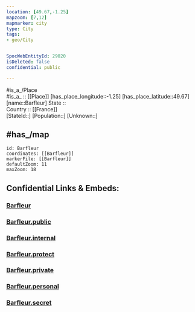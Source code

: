 ```yaml
---
location: [49.67,-1.25] 
mapzoom: [7,12] 
mapmarker: city 
type: City
tags:
- geo/City


SpocWebEntityId: 29020
isDeleted: false
confidential: public

---
```

#is_a_/Place  
#is_a_ :: [[Place]] 
[has_place_longitude::-1.25] 
[has_place_latitude::49.67] 
[name::Barfleur] 
State ::  
Country :: [[France]]  
[StateId::] 
[Population::] 
[Unknown::] 

## #has_/map 

```leaflet
id: Barfleur
coordinates: [[Barfleur]] 
markerFile: [[Barfleur]] 
defaultZoom: 11 
maxZoom: 18
```


## Confidential Links & Embeds: 

### [Barfleur](/_Standards/Earth/Continent/Europe/Europe~West/France/regions~France/Normandie/Barfleur.md) 

### [Barfleur.public](/_public/Earth/Continent/Europe/Europe~West/France/regions~France/Normandie/Barfleur.public.md) 

### [Barfleur.internal](/_internal/Earth/Continent/Europe/Europe~West/France/regions~France/Normandie/Barfleur.internal.md) 

### [Barfleur.protect](/_protect/Earth/Continent/Europe/Europe~West/France/regions~France/Normandie/Barfleur.protect.md) 

### [Barfleur.private](/_private/Earth/Continent/Europe/Europe~West/France/regions~France/Normandie/Barfleur.private.md) 

### [Barfleur.personal](/_personal/Earth/Continent/Europe/Europe~West/France/regions~France/Normandie/Barfleur.personal.md) 

### [Barfleur.secret](/_secret/Earth/Continent/Europe/Europe~West/France/regions~France/Normandie/Barfleur.secret.md)

